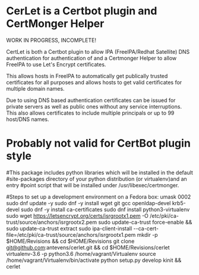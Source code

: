 # CerLet is a Certbot plugin and CertMonger Helper

WORK IN PROGRESS, INCOMPLETE!

CertLet is both a Certbot plugin to allow IPA (FreeIPA/Redhat Satellite) DNS
authentication for authentication of and a Certmonger Helper to allow FreeIPA
to use Let's Encrypt certificates.

This allows hosts in FreeIPA to automatically get publically trusted certificates
for all purposes and allows hosts to get valid certificates for multiple domain
names.

Due to using DNS based authentication certificates can be issued for private
servers as well as public ones without any service interruptions. This also
allows certificates to include multiple principals or up to 99 host/DNS names.


# Probably not valid for CertBot plugin style
#This package includes python libraries which will be installed in the default
#site-packages directory of your python distribution (or virtualenv)and an entry
#point script that will be installed under /usr/libexec/certmonger.


#Steps to set up a development environment on a Fedora box:
umask 0002
sudo dnf update -y
sudo dnf -y install wget git gcc openldap-devel krb5-devel
sudo dnf -y install ca-certificates
sudo dnf install python3-virtualenv
sudo wget https://letsencrypt.org/certs/isrgrootx1.pem -O /etc/pki/ca-trust/source/anchors/isrgrootx2.pem
sudo update-ca-trust force-enable && sudo update-ca-trust extract
sudo ipa-client-install --ca-cert-file=/etc/pki/ca-trust/source/anchors/isrgrootx1.pem
mkdir -p $HOME/Revisions && cd $HOME/Revisions
git clone git@github.com:antevens/cerlet.git && cd $HOME/Revisions/cerlet
virtualenv-3.6 -p python3.6 /home/vagrant/Virtualenv
source /home/vagrant/Virtualenv/bin/activate
python setup.py develop
kinit && cerlet

